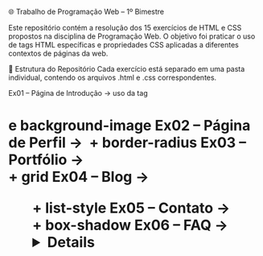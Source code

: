 🌐 Trabalho de Programação Web – 1º Bimestre

 Este repositório contém a resolução dos 15 exercícios de HTML e CSS propostos na disciplina de Programação Web.
O objetivo foi praticar o uso de tags HTML específicas e propriedades CSS aplicadas a diferentes contextos de páginas da web.

📂 Estrutura do Repositório
Cada exercício está separado em uma pasta individual, contendo os arquivos .html e .css correspondentes.

Ex01 – Página de Introdução → uso da tag <h1> e background-image
Ex02 – Página de Perfil → <img> + border-radius
Ex03 – Portfólio → <div> + grid
Ex04 – Blog → <ul> + list-style
Ex05 – Contato → <form> + box-shadow
Ex06 – FAQ → <details> + transition
Ex07 – Login → <input> + border
Ex08 – Produto → <button> + box-sizing
Ex09 – Lista de Tarefas → <input> + text-decoration
Ex10 – Testemunhos → <blockquote> + font-style
Ex11 – Mapa do Site → <ul> + text-indent
Ex12 – Galeria de Fotos → <figure> + display
Ex13 – Promoções → <del> + color
Ex14 – Perfil da Equipe → <div> + flex
Ex15 – Lançamento de Produto → <time> + animation

🎯 Objetivo
Reforçar conceitos fundamentais de HTML5.
Praticar estilização com CSS3.
Aprender boas práticas de organização de código e estruturação de páginas web.

🚀 Como visualizar
GitHub Pages:
https://luan-mello0.github.io/html-css-luan/

📚 Tecnologias utilizadas
• HTML5
• CSS3
